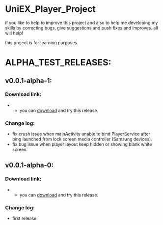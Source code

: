 # UniEX_Player_Project

if you like to help to improve this project and also to help me developing my skills by correcting bugs, give suggestions and push fixes and improves. all will help!

this project is for learning purposes.


# ALPHA_TEST_RELEASES:

## v0.0.1-alpha-1:
### Download link:
  * * you can [download](https://github.com/Dteam-dz/UniEX_Player_BETA/releases/download/v0.0.1-alpha.1/app-debug.apk) and try this release.

### Change log:
  * fix crush issue when mainActivity unable to bind PlayerService after bing launched from lock screen media controller (Samsung devices).
  * fix bug issue when player layout keep hidden or showing blank white screen.
  
  
## v0.0.1-alpha-0:
### Download link:
  * * you can [download](https://github.com/Dteam-dz/UniEX_Player_BETA/releases/download/v0.0.1-alpha.0/app-debug.apk) and try this release.

### Change log:
  * first release.
